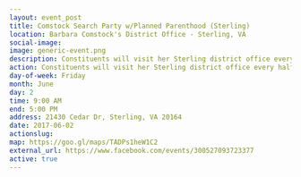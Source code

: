 ```yaml
---
layout: event_post
title: Comstock Search Party w/Planned Parenthood (Sterling)
location: Barbara Comstock's District Office - Sterling, VA
social-image:
image: generic-event.png
description: Constituents will visit her Sterling district office every half hour that day to talk with staff about their concerns and deliver a petition demanding an in-person town hall.
action: Constituents will visit her Sterling district office every half hour that day to talk with staff about their concerns and deliver a petition demanding an in-person town hall.
day-of-week: Friday
month: June
day: 2
time: 9:00 AM
end: 5:00 PM
address: 21430 Cedar Dr, Sterling, VA 20164
date: 2017-06-02
actionslug:
map: https://goo.gl/maps/TADPs1heW1C2
external_url: https://www.facebook.com/events/300527093723377
active: true
---
```

